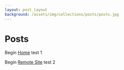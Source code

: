 ```yaml
---
layout: post_layout
background: /assets/img/collections/posts/posts.jpg
---
```


# Posts

Begin [Home](/site/home "Go HOME") test 1

Begin [Remote Site](https://www.gregmarine.com "Greg Marine The Website") test 2